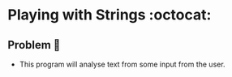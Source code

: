 # Playing with Strings :octocat:

## Problem :rocket:

- This program will analyse text from some input from the user.
